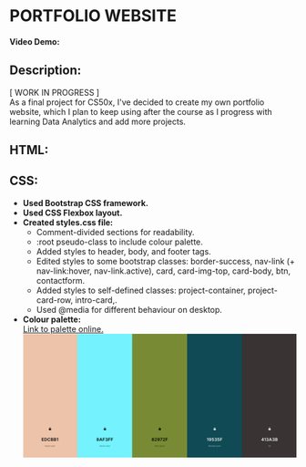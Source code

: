 # PORTFOLIO WEBSITE
#### Video Demo:  <URL HERE>
## Description:
\[ WORK IN PROGRESS \] \
As a final project for CS50x, I've decided to create my own portfolio website, which I plan to keep using after the course as I progress with learning Data Analytics and add more projects.

## HTML:


## CSS:
- **Used Bootstrap CSS framework.**
- **Used CSS Flexbox layout.**
- **Created styles.css file:**
  - Comment-divided sections for readability.
  - :root pseudo-class to include colour palette.
  - Added styles to header, body, and footer tags.
  - Edited styles to some bootstrap classes: border-success, nav-link (+ nav-link:hover, nav-link.active), card, card-img-top, card-body, btn, contactform.
  - Added styles to self-defined classes: project-container, project-card-row, intro-card,.
  - Used @media for different behaviour on desktop.
- **Colour palette:** \
[Link to palette online.](https://coolors.co/edcbb1-8af3ff-82972f-19535f-413a3b) \
![alt text](images/palette4.png) 





